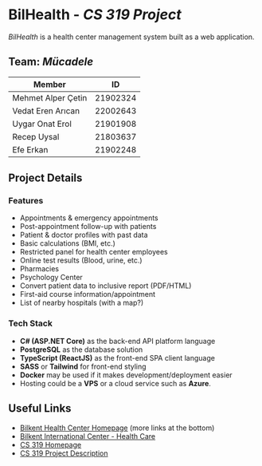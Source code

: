 # BilHealth - *CS 319 Project*

*BilHealth* is a health center management system built as a web application.

## Team: *Mücadele*

| Member             | ID       |
| ------------------ | -------- |
| Mehmet Alper Çetin | 21902324 |
| Vedat Eren Arıcan  | 22002643 |
| Uygar Onat Erol    | 21901908 |
| Recep Uysal        | 21803637 |
| Efe Erkan          | 21902248 |

## Project Details

### Features

- Appointments & emergency appointments
- Post-appointment follow-up with patients
- Patient & doctor profiles with past data
- Basic calculations (BMI, etc.)
- Restricted panel for health center employees
- Online test results (Blood, urine, etc.)
- Pharmacies <!-- Explain -->
- Psychology Center <!-- Explain -->
- Convert patient data to inclusive report (PDF/HTML)
- First-aid course information/appointment
- List of nearby hospitals (with a map?)

### Tech Stack

- **C# (ASP.NET Core)** as the back-end API platform language
- **PostgreSQL** as the database solution
- **TypeScript (ReactJS)** as the front-end SPA client language
- **SASS** or **Tailwind** for front-end styling
- **Docker** may be used if it makes development/deployment easier
- Hosting could be a **VPS** or a cloud service such as **Azure**.

## Useful Links

- [Bilkent Health Center Homepage](https://w3.bilkent.edu.tr/bilkent/health-center/) (more links at the bottom)
- [Bilkent International Center - Health Care](https://w3.bilkent.edu.tr/bilkent/international-center/health-care/)
- [CS 319 Homepage](http://www.cs.bilkent.edu.tr/~eraytuzun/teaching/cs319/)
- [CS 319 Project Description](https://docs.google.com/document/d/1puvB-hY725Av7boHbbAH3WhnFuxw43weXf--gsyHZLE)
